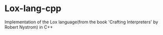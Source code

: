 # Lox-lang-cpp

Implementation of the Lox language(from the book 'Crafting Interpreters' by Robert Nystrom) in C++
